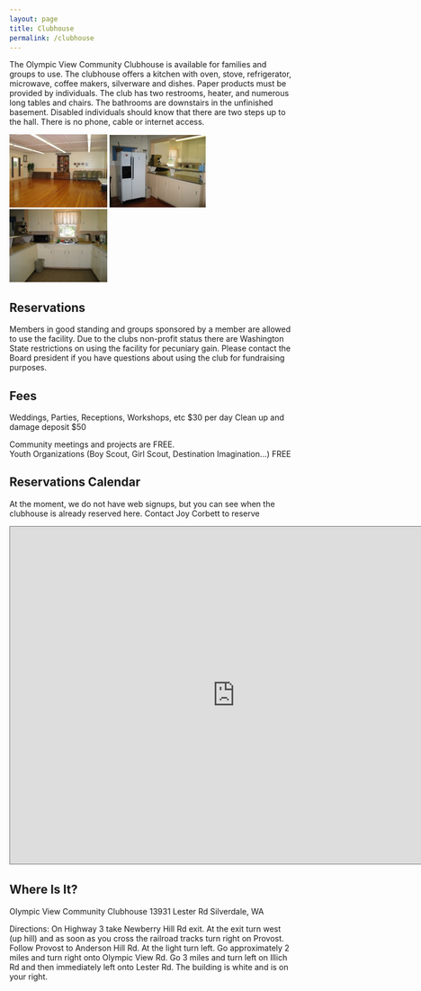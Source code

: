 ```yaml
---
layout: page
title: Clubhouse
permalink: /clubhouse
---
```



The Olympic View Community Clubhouse is available for families and groups to use. The clubhouse offers a kitchen with oven, stove, refrigerator, microwave, coffee makers, silverware and dishes. Paper products must be provided by individuals. The club has two restrooms, heater, and numerous long tables and chairs. The bathrooms are downstairs in the unfinished basement. Disabled individuals should know that there are two steps up to the hall. There is no phone, cable or internet access.

![ch0](/assets/img/original.jpg)
![ch1](/assets/img/original_1.jpg)
![ch2](/assets/img/original_2.jpg)

## Reservations
Members in good standing and groups sponsored by a member are allowed to use the facility. Due to the clubs non-profit status there are Washington State restrictions on using the facility for pecuniary gain. Please contact the Board president if you have questions about using the club for fundraising purposes.

## Fees
Weddings, Parties, Receptions, Workshops, etc $30 per day
Clean up and damage deposit  $50

Community meetings and projects are FREE.                                              
Youth Organizations (Boy Scout, Girl Scout, Destination Imagination...)  FREE                                           
     
## Reservations Calendar

At the moment, we do not have web signups, but you can see when the clubhouse is already reserved here. Contact Joy Corbett to reserve

<iframe src="https://calendar.google.com/calendar/embed?height=600&amp;wkst=1&amp;bgcolor=%23ffffff&amp;ctz=America%2FLos_Angeles&amp;src=ZzdtNjVvOWlmcTJvanQwOHVzYTcyMDJhdW9AZ3JvdXAuY2FsZW5kYXIuZ29vZ2xlLmNvbQ&amp;color=%23D50000&amp;showTz=1&amp;showCalendars=0&amp;showTabs=1&amp;showPrint=0&amp;showDate=1&amp;showNav=1" style="border:solid 1px #777" width="800" height="600" frameborder="0" scrolling="no">
&nbsp;
</iframe>


## Where Is It?
Olympic View Community Clubhouse 
13931 Lester Rd
Silverdale, WA

Directions: On Highway 3 take Newberry Hill Rd exit. At the exit turn west (up hill) and as soon as you cross the railroad tracks turn right on Provost. Follow Provost to Anderson Hill Rd. At the light turn left. Go approximately 2 miles and turn right onto Olympic View Rd. Go 3 miles and turn left on Illich Rd and then immediately left onto Lester Rd. The building is white and is on your right.